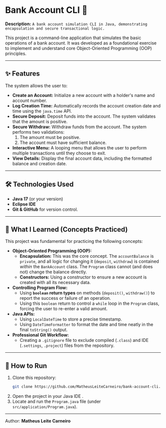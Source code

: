 # Bank Account CLI 🏦

**Description:** 
`A bank account simulation CLI in Java, demonstrating encapsulation and secure transactional logic.`

This project is a command-line application that simulates the basic operations of a bank account. It was developed as a foundational exercise to implement and understand core Object-Oriented Programming (OOP) principles.

---

## ✨ Features

The system allows the user to:

* **Create an Account:** Initialize a new account with a holder's name and account number.
* **Log Creation Time:** Automatically records the account creation date and time using the `java.time` API.
* **Secure Deposit:** Deposit funds into the account. The system validates that the amount is positive.
* **Secure Withdraw:** Withdraw funds from the account. The system performs two validations:
    1.  The amount must be positive.
    2.  The account must have sufficient balance.
* **Interactive Menu:** A looping menu that allows the user to perform multiple transactions until they choose to exit.
* **View Details:** Display the final account data, including the formatted balance and creation date.

---

## 🛠️ Technologies Used

* **Java 17** (or your version)
* **Eclipse IDE**
* **Git & GitHub** for version control.

---

## 🚀 What I Learned (Concepts Practiced)

This project was fundamental for practicing the following concepts:

* **Object-Oriented Programming (OOP):**
    * **Encapsulation:** This was the core concept. The `accountBalance` is `private`, and all logic for changing it (`deposit`, `withdraw`) is contained *within* the `BankAccount` class. The `Program` class cannot (and does not) change the balance directly.
    * **Constructors:** Using a constructor to ensure a new account is created with all its necessary data.
* **Controlling Program Flow:**
    * Using **`boolean` return types** on methods (`deposit()`, `withdraw()`) to report the success or failure of an operation.
    * Using this `boolean` return to control a `while` loop in the `Program` class, forcing the user to re-enter a valid amount.
* **Java APIs:**
    * Using `LocalDateTime` to store a precise timestamp.
    * Using `DateTimeFormatter` to format the date and time neatly in the final `toString()` output.
* **Professional Git Workflow:**
    * Creating a `.gitignore` file to exclude compiled (`.class`) and IDE (`.settings`, `.project`) files from the repository.

---

## 🏁 How to Run

1.  Clone this repository:
    ```bash
    git clone https://github.com/MatheusLeiteCarneiro/bank-account-cli.git
    ```
2.  Open the project in your Java IDE .
3.  Locate and run the `Program.java` file (under `src/application/Program.java`).

---

Author: **Matheus Leite Carneiro**
